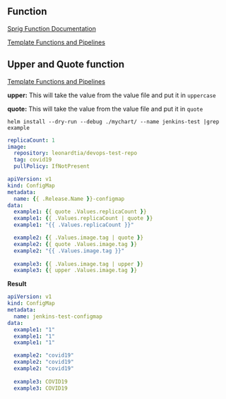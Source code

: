 ## Function
[Sprig Function Documentation](http://masterminds.github.io/sprig/)

[Template Functions and Pipelines](https://helm.sh/docs/chart_template_guide/functions_and_pipelines/)


## Upper and Quote function
[Template Functions and Pipelines](https://helm.sh/docs/chart_template_guide/functions_and_pipelines/)

**upper:** This will take the value from the value file and put it in `uppercase`

**quote:** This will take the value from the value file and put it in `quote`
```
helm install --dry-run --debug ./mychart/ --name jenkins-test |grep example
```
```yml
replicaCount: 1
image:
  repository: leonardtia/devops-test-repo
  tag: covid19
  pullPolicy: IfNotPresent
```
```yml
apiVersion: v1
kind: ConfigMap
metadata:
  name: {{ .Release.Name }}-configmap
data:
  example1: {{ quote .Values.replicaCount }}
  example1: {{ .Values.replicaCount | quote }}
  example1: "{{ .Values.replicaCount }}"

  example2: {{ .Values.image.tag | quote }}
  example2: {{ quote .Values.image.tag }}
  example2: "{{ .Values.image.tag }}"
  
  example3: {{ .Values.image.tag | upper }}
  example3: {{ upper .Values.image.tag }}
```

**Result**
```yml
apiVersion: v1
kind: ConfigMap
metadata:
  name: jenkins-test-configmap
data:
  example1: "1"
  example1: "1"
  example1: "1"

  example2: "covid19"
  example2: "covid19"
  example2: "covid19"
  
  example3: COVID19
  example3: COVID19
```